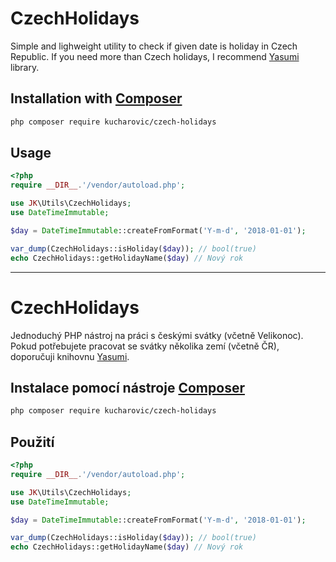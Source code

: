 # CzechHolidays

Simple and lighweight utility to check if given date is holiday in Czech Republic. If you need more than Czech holidays, I recommend [Yasumi](https://github.com/azuyalabs/yasumi) library.

## Installation with [Composer](https://getcomposer.org/)

```sh
php composer require kucharovic/czech-holidays
```

## Usage

```php
<?php
require __DIR__.'/vendor/autoload.php';

use JK\Utils\CzechHolidays;
use DateTimeImmutable;

$day = DateTimeImmutable::createFromFormat('Y-m-d', '2018-01-01');

var_dump(CzechHolidays::isHoliday($day)); // bool(true)
echo CzechHolidays::getHolidayName($day) // Nový rok
```

---

# CzechHolidays

Jednoduchý PHP nástroj na práci s českými svátky (včetně Velikonoc). Pokud potřebujete pracovat se svátky několika zemí (včetně ČR), doporučuji knihovnu [Yasumi](https://github.com/azuyalabs/yasumi).

## Instalace pomocí nástroje [Composer](https://getcomposer.org/)

```sh
php composer require kucharovic/czech-holidays
```
## Použití

```php
<?php
require __DIR__.'/vendor/autoload.php';

use JK\Utils\CzechHolidays;
use DateTimeImmutable;

$day = DateTimeImmutable::createFromFormat('Y-m-d', '2018-01-01');

var_dump(CzechHolidays::isHoliday($day)); // bool(true)
echo CzechHolidays::getHolidayName($day) // Nový rok
```
